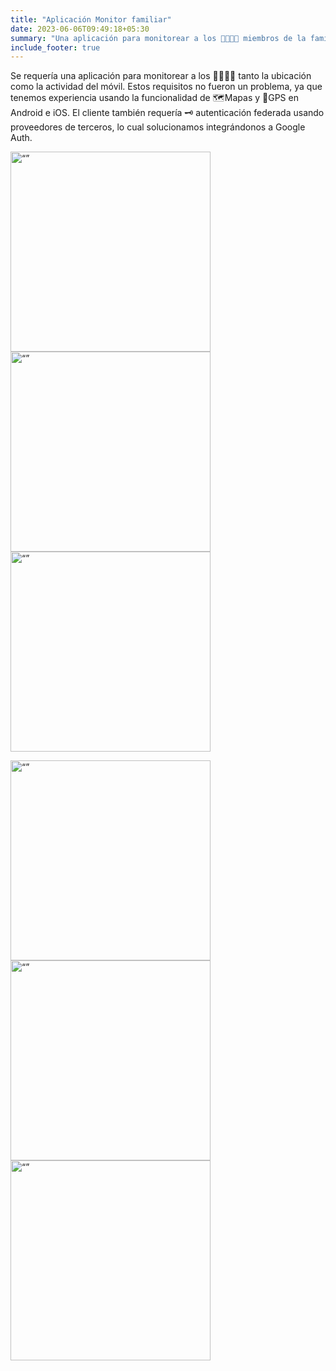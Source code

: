 ```yaml
---
title: "Aplicación Monitor familiar"
date: 2023-06-06T09:49:18+05:30
summary: "Una aplicación para monitorear a los 👨‍👩‍👧‍👦 miembros de la familia, tanto ubicación como actividad móvil..."
include_footer: true
---
```


Se requería una aplicación para monitorear a los 👨‍👩‍👧‍👦 tanto la ubicación como la actividad del móvil. Estos requisitos no fueron un problema, ya que tenemos experiencia usando la funcionalidad de 🗺️Mapas y 📌GPS en Android e iOS. El cliente también requería 🗝️ autenticación federada usando proveedores de terceros, lo cual solucionamos integrándonos a Google Auth.

<img src="https://i.imgur.com/H79GC79.jpg" alt= “” width="320"> <img src="https://i.imgur.com/yJi5bv4.jpg" alt= “” width="320"> <img src="https://i.imgur.com/LKjc0Nu.jpg" alt= “” width="320">

<img src="https://i.imgur.com/3aNSp4M.jpg" alt= “” width="320"> <img src="https://i.imgur.com/ud0rJVF.jpg" alt= “” width="320"> <img src="https://i.imgur.com/IKWSf48.jpg" alt= “” width="320">
